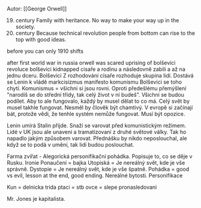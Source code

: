 Autor: [[George Orwell]]

19. century 
Family with heritance. No way to make your way up in the society. 
20. century 
Because technical revolution people from bottom can rise to the top with good ideas.

before you can only 
1910 shifts 

after first world war in russia 
orwell was scared 
uprising of bolševici revoluce 
bolševici kidnapped cisaře a rodinu a následovně zabili a až na jednu dceru.
Bolševici
Z rozhodování císaře rozhoduje skupina lidí. Dostává se Lenin k vládě
markcisizmus manifesto komunismu
Bolševici se toho chytí.
Komunismus = všichni si jsou rovni. Oproti předešlému přemýšlení "narodíš se do střední třídy, tak celý život v ní budeš". Všichni se budou podílet. Aby to ale fungovalo, každý by musel dělat to co má. Celý svět by musel takhle fungovat. Nesměl by člověk být chamtivý.
V evropě si začínají bát, protože vědi, že tenhle systém nemůže fungovat. Musí být opozice.

Lenin umírá Stalin přijde.
Snaží se varovat před komunistickým režimem. Lidé v UK jsou ale unavení a tramatizovaní z druhé světové války. Tak ho napadlo jakým způsobem varovat. Přednášku by nikdo neposlouchal, ale když se to podá v umění, tak lidi budou poslouchat.

Farma zvířat - Alegorická personifikační pohádka. Popisuje to, co se děje v Rusku.
Ironie
Ponaučení = bajka
Utopiská = Je nereálný svět, kde je vše správně.
Dystopie = Je nereálný svět, kde je vše špatně.
Pohádka = good vs evil, lesson at the end, good ending. Nereálné bytosti. Personifikace


Kun = delnicka trida
ptaci = stb
ovce = slepe pronasledovani

Mr. Jones je kapitalista.
